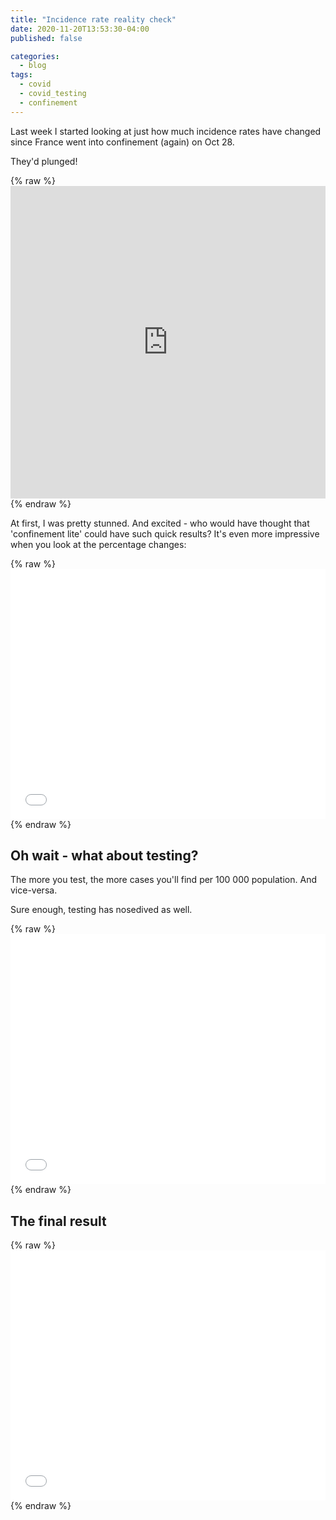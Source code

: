 ```yaml
---
title: "Incidence rate reality check"
date: 2020-11-20T13:53:30-04:00
published: false

categories:
  - blog
tags:
  - covid
  - covid_testing
  - confinement
---
```


Last week I started looking at just how much incidence rates have changed since France went into confinement (again) on Oct 28. 

They'd plunged!

{% raw %}<iframe id="igraph" scrolling="no" style="border:none;" seamless="seamless" src="https://limegimlet.github.io/covid_dataviz/kpi_incid_tous_by_reg.html" height="500" width="100%"></iframe>{% endraw %}

At first, I was pretty stunned. And excited - who would have thought that 'confinement lite' could have such quick results? It's even more impressive when you look at the percentage changes:

{% raw %}<iframe width="100%" height="400" frameborder="0" scrolling="no" src="//plotly.com/~limegimlet/403.embed?showlink=false"></iframe> {% endraw %}

## Oh wait - what about testing? 

The more you test, the more cases you'll find per 100 000 population. And vice-versa.

Sure enough, testing has nosedived as well.

{% raw %}<iframe width="100%" height="400" frameborder="0" scrolling="no" src="//plotly.com/~limegimlet/405.embed?showlink=false"></iframe> {% endraw %}

## The final result

{% raw %}<iframe width="100%" height="400" frameborder="0" scrolling="no" src="//plotly.com/~limegimlet/405.embed?showlink=false"></iframe> {% endraw %}
